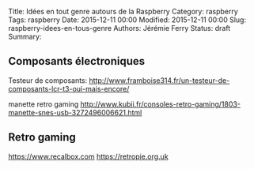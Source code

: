 Title: Idées en tout genre autours de la Raspberry
Category: raspberry
Tags: raspberry
Date: 2015-12-11 00:00
Modified: 2015-12-11 00:00
Slug: raspberry-idees-en-tous-genre
Authors: Jérémie Ferry
Status: draft
Summary:

## Composants électroniques

Testeur de composants: http://www.framboise314.fr/un-testeur-de-composants-lcr-t3-oui-mais-encore/

manette retro gaming http://www.kubii.fr/consoles-retro-gaming/1803-manette-snes-usb-3272496006621.html

## Retro gaming

https://www.recalbox.com
https://retropie.org.uk

